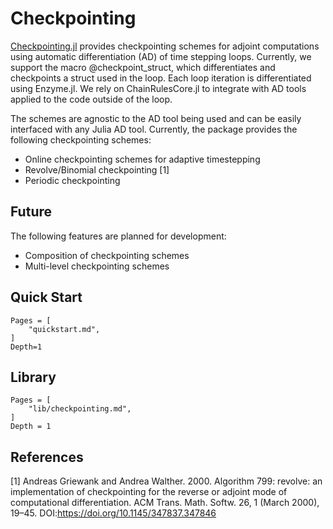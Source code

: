 # Checkpointing
[Checkpointing.jl](https://github.com/Argonne-National-Laboratory/Checkpointing.jl) provides checkpointing schemes for adjoint computations using automatic differentiation (AD) of time stepping loops. Currently, we support the macro @checkpoint_struct, which differentiates and checkpoints a struct used in the loop. Each loop iteration is differentiated using Enzyme.jl. We rely on ChainRulesCore.jl to integrate with AD tools applied to the code outside of the loop.

The schemes are agnostic to the AD tool being used and can be easily interfaced with any Julia AD tool. Currently, the package provides the following checkpointing schemes:

* Online checkpointing schemes for adaptive timestepping
* Revolve/Binomial checkpointing [1]
* Periodic checkpointing

## Future
The following features are planned for development:

* Composition of checkpointing schemes
* Multi-level checkpointing schemes

## Quick Start

```@contents
Pages = [
    "quickstart.md",
]
Depth=1
```
## Library
```@contents
Pages = [
    "lib/checkpointing.md",
]
Depth = 1
```
## References
[1] Andreas Griewank and Andrea Walther. 2000. Algorithm 799: revolve: an implementation of checkpointing for the reverse or adjoint mode of computational differentiation. ACM Trans. Math. Softw. 26, 1 (March 2000), 19–45. DOI:https://doi.org/10.1145/347837.347846